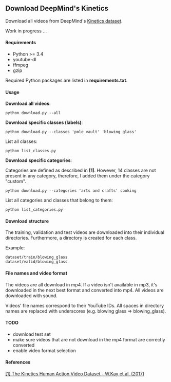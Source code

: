 ## Download DeepMind's Kinetics

Download all videos from DeepMind's [Kinetics dataset](https://deepmind.com/research/open-source/open-source-datasets/kinetics/).

Work in progress ...

#### Requirements

* Python >= 3.4
* youtube-dl
* ffmpeg
* gzip

Required Python packages are listed in **requirements.txt**.

#### Usage

**Download all videos**:
```
python download.py --all
```

**Download specific classes (labels)**:
```
python download.py --classes 'pole vault' 'blowing glass'
```

List all classes:
```
python list_classes.py
```

**Download specific categories**:

Categories are defined as described in **[1]**. However, 14 classes are not present
in any category, therefore, I added them under the category "custom".

```
python download.py --categories 'arts and crafts' cooking
```

List all categories and classes that belong to them:
```
python list_categories.py
```

#### Download structure

The training, validation and test videos are downloaded into their individual directories.
Furthermore, a directory is created for each class.

Example:
```
dataset/train/blowing_glass
dataset/valid/blowing_glass
```

#### File names and video format

The videos are all download in mp4. If a video isn't available in mp3, it's downloaded in
 the next best format and converted into mp4. All videos are downloaded with sound.
 
Videos' file names correspond to their YouTube IDs. All spaces in directory names are replaced with
underscores (e.g. blowing glass => blowing_glass).

#### TODO

* download test set
* make sure videos that are not download in the mp4 format are correctly converted
* enable video format selection

#### References

[[1] The Kinetics Human Action Video Dataset - W.Kay et al. (2017)](https://arxiv.org/abs/1705.06950)